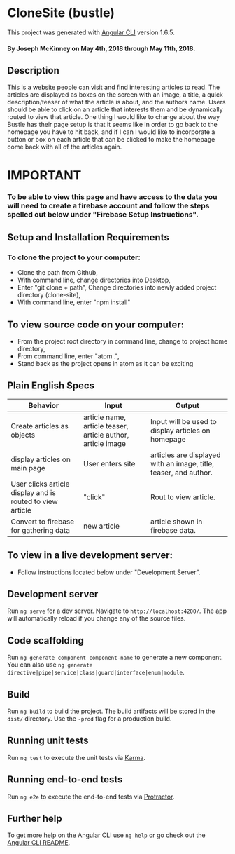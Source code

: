 # CloneSite (bustle)

This project was generated with [Angular CLI](https://github.com/angular/angular-cli) version 1.6.5.

#### By Joseph McKinney on May 4th, 2018 through May 11th, 2018.

## Description
This is a website people can visit and find interesting articles to read.  The articles are displayed as boxes on the screen with an image, a title, a quick description/teaser of what the article is about, and the authors name.  Users should be able to click on an article that interests them and be dynamically routed to view that article.  One thing I would like to change about the way Bustle has their page setup is that it seems like in order to go back to the homepage you have to hit back, and if I can I would like to incorporate a button or box on each article that can be clicked to make the homepage come back with all of the articles again.  

# IMPORTANT
### To be able to view this page and have access to the data you will need to create a firebase account and follow the steps spelled out below under "Firebase Setup Instructions".

## Setup and Installation Requirements
### To clone the project to your computer:
* Clone the path from Github,
* With command line, change directories into Desktop,
* Enter "git clone + path",
Change directories into newly added project directory (clone-site),
* With command line, enter "npm install"

## To view source code on your computer:
* From the project root directory in command line, change to project home directory,
*  From command line, enter "atom .",
* Stand back as the project opens in atom as it can be exciting

## Plain English Specs
Behavior | Input | Output
---------|-------|-------
Create articles as objects | article name, article teaser, article author, article image | Input will be used to display articles on homepage
display articles on main page | User enters site | articles are displayed with an image, title, teaser, and author.
User clicks article display and is routed to view article | "click" | Rout to view article.
Convert to firebase for gathering data | new article | article shown in firebase data.


## To view in a live development server:
* Follow instructions located below under "Development Server".  

## Development server

Run `ng serve` for a dev server. Navigate to `http://localhost:4200/`. The app will automatically reload if you change any of the source files.

## Code scaffolding

Run `ng generate component component-name` to generate a new component. You can also use `ng generate directive|pipe|service|class|guard|interface|enum|module`.

## Build

Run `ng build` to build the project. The build artifacts will be stored in the `dist/` directory. Use the `-prod` flag for a production build.

## Running unit tests

Run `ng test` to execute the unit tests via [Karma](https://karma-runner.github.io).

## Running end-to-end tests

Run `ng e2e` to execute the end-to-end tests via [Protractor](http://www.protractortest.org/).

## Further help

To get more help on the Angular CLI use `ng help` or go check out the [Angular CLI README](https://github.com/angular/angular-cli/blob/master/README.md).

